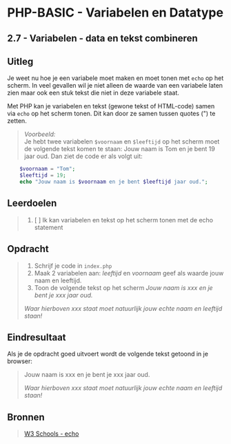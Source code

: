 # PHP-BASIC - Variabelen en Datatype

## 2.7 - Variabelen - data en tekst combineren

## Uitleg

Je weet nu hoe je een variabele moet maken en moet tonen met `echo` op het scherm. In veel gevallen wil je niet alleen de waarde van een variabele laten zien maar ook een stuk tekst die niet in deze variabele staat.

Met PHP kan je variabelen en tekst (gewone tekst of HTML-code) samen via `echo` op het scherm tonen. Dit kan door ze samen tussen quotes (") te zetten.

> _Voorbeeld:_  
> Je hebt twee variabelen `$voornaam` en `$leeftijd` op het scherm moet de volgende tekst komen te staan: Jouw naam is Tom en je bent 19 jaar oud. Dan ziet de code er als volgt uit:

```php
    $voornaam = "Tom";
    $leeftijd = 19;
    echo "Jouw naam is $voornaam en je bent $leeftijd jaar oud.";
```

>

## Leerdoelen

> 1. [ ] Ik kan variabelen en tekst op het scherm tonen met de echo statement

## Opdracht

> 1. Schrijf je code in `index.php`
> 2. Maak 2 variabelen aan: _leeftijd_ en _voornaam_ geef als waarde jouw naam en leeftijd.
> 3. Toon de volgende tekst op het scherm _Jouw naam is xxx en je bent je xxx jaar oud._
>
> _Waar hierboven xxx staat moet natuurlijk jouw echte naam en leeftijd staan!_

## Eindresultaat

Als je de opdracht goed uitvoert wordt de volgende tekst getoond in je browser:

> Jouw naam is xxx en je bent je xxx jaar oud.
>
> _Waar hierboven xxx staat moet natuurlijk jouw echte naam en leeftijd staan!_

## Bronnen

> [W3 Schools - echo](https://www.w3schools.com/php/php_echo_print.asp)

<!--- ------------ DIT COMMENTAAR LATEN STAAN AUB ------------
------------------ ------------------------------ ------------
------------------ eagle ref:43005156
------------------ ------------------------------ ------------
------------------ DIT COMMENTAAR LATEN STAAN AUB -------- -->
